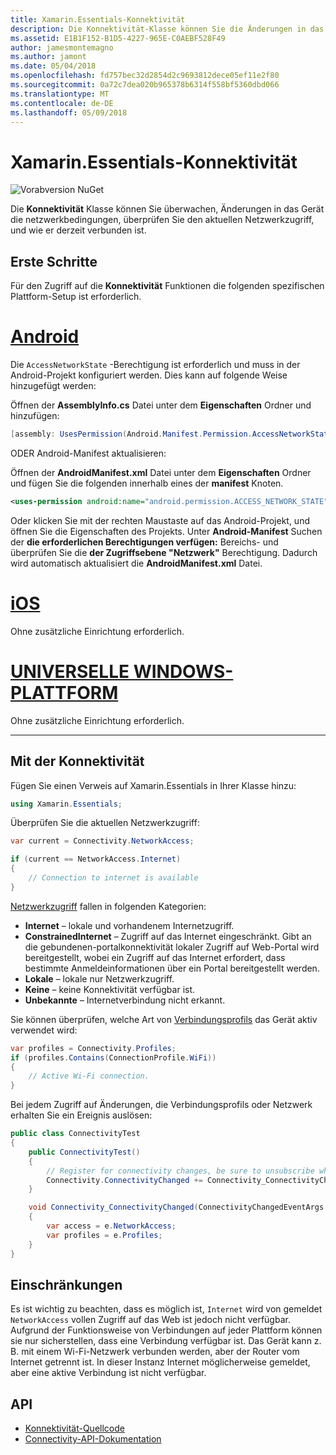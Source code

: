 ```yaml
---
title: Xamarin.Essentials-Konnektivität
description: Die Konnektivität-Klasse können Sie die Änderungen in das Gerät die netzwerkbedingungen überwachen, überprüfen Sie den aktuellen Netzwerkzugriff und wie er derzeit verbunden ist.
ms.assetid: E1B1F152-B1D5-4227-965E-C0AEBF528F49
author: jamesmontemagno
ms.author: jamont
ms.date: 05/04/2018
ms.openlocfilehash: fd757bec32d2854d2c9693812dece05ef11e2f80
ms.sourcegitcommit: 0a72c7dea020b965378b6314f558bf5360dbd066
ms.translationtype: MT
ms.contentlocale: de-DE
ms.lasthandoff: 05/09/2018
---
```

# <a name="xamarinessentials-connectivity"></a>Xamarin.Essentials-Konnektivität

![Vorabversion NuGet](~/media/shared/pre-release.png)

Die **Konnektivität** Klasse können Sie überwachen, Änderungen in das Gerät die netzwerkbedingungen, überprüfen Sie den aktuellen Netzwerkzugriff, und wie er derzeit verbunden ist.

## <a name="getting-started"></a>Erste Schritte

Für den Zugriff auf die **Konnektivität** Funktionen die folgenden spezifischen Plattform-Setup ist erforderlich.

# <a name="androidtabandroid"></a>[Android](#tab/android)

Die `AccessNetworkState` -Berechtigung ist erforderlich und muss in der Android-Projekt konfiguriert werden. Dies kann auf folgende Weise hinzugefügt werden:

Öffnen der **AssemblyInfo.cs** Datei unter dem **Eigenschaften** Ordner und hinzufügen:

```csharp
[assembly: UsesPermission(Android.Manifest.Permission.AccessNetworkState)]
```

ODER Android-Manifest aktualisieren:

Öffnen der **AndroidManifest.xml** Datei unter dem **Eigenschaften** Ordner und fügen Sie die folgenden innerhalb eines der **manifest** Knoten.

```xml
<uses-permission android:name="android.permission.ACCESS_NETWORK_STATE" />
```

Oder klicken Sie mit der rechten Maustaste auf das Android-Projekt, und öffnen Sie die Eigenschaften des Projekts. Unter **Android-Manifest** Suchen der **die erforderlichen Berechtigungen verfügen:** Bereichs- und überprüfen Sie die **der Zugriffsebene "Netzwerk"** Berechtigung. Dadurch wird automatisch aktualisiert die **AndroidManifest.xml** Datei.

# <a name="iostabios"></a>[iOS](#tab/ios)

Ohne zusätzliche Einrichtung erforderlich.

# <a name="uwptabuwp"></a>[UNIVERSELLE WINDOWS-PLATTFORM](#tab/uwp)

Ohne zusätzliche Einrichtung erforderlich.

-----

## <a name="using-connectivity"></a>Mit der Konnektivität

Fügen Sie einen Verweis auf Xamarin.Essentials in Ihrer Klasse hinzu:

```csharp
using Xamarin.Essentials;
```

Überprüfen Sie die aktuellen Netzwerkzugriff:

```csharp
var current = Connectivity.NetworkAccess;

if (current == NetworkAccess.Internet)
{
    // Connection to internet is available
}
```

[Netzwerkzugriff](xref:Xamarin.Essentials.NetworkAccess) fallen in folgenden Kategorien:

* **Internet** – lokale und vorhandenem Internetzugriff.
* **ConstrainedInternet** – Zugriff auf das Internet eingeschränkt. Gibt an die gebundenen-portalkonnektivität lokaler Zugriff auf Web-Portal wird bereitgestellt, wobei ein Zugriff auf das Internet erfordert, dass bestimmte Anmeldeinformationen über ein Portal bereitgestellt werden.
* **Lokale** – lokale nur Netzwerkzugriff.
* **Keine** – keine Konnektivität verfügbar ist.
* **Unbekannte** – Internetverbindung nicht erkannt.

Sie können überprüfen, welche Art von [Verbindungsprofils](xref:Xamarin.Essentials.ConnectionProfile) das Gerät aktiv verwendet wird:

```csharp
var profiles = Connectivity.Profiles;
if (profiles.Contains(ConnectionProfile.WiFi))
{
    // Active Wi-Fi connection.
}
```

Bei jedem Zugriff auf Änderungen, die Verbindungsprofils oder Netzwerk erhalten Sie ein Ereignis auslösen:

```csharp
public class ConnectivityTest
{
    public ConnectivityTest()
    {
        // Register for connectivity changes, be sure to unsubscribe when finished
        Connectivity.ConnectivityChanged += Connectivity_ConnectivityChanged;
    }

    void Connectivity_ConnectivityChanged(ConnectivityChangedEventArgs  e)
    {
        var access = e.NetworkAccess;
        var profiles = e.Profiles;
    }
}
```

## <a name="limitations"></a>Einschränkungen

Es ist wichtig zu beachten, dass es möglich ist, `Internet` wird von gemeldet `NetworkAccess` vollen Zugriff auf das Web ist jedoch nicht verfügbar. Aufgrund der Funktionsweise von Verbindungen auf jeder Plattform können sie nur sicherstellen, dass eine Verbindung verfügbar ist. Das Gerät kann z. B. mit einem Wi-Fi-Netzwerk verbunden werden, aber der Router vom Internet getrennt ist. In dieser Instanz Internet möglicherweise gemeldet, aber eine aktive Verbindung ist nicht verfügbar.

## <a name="api"></a>API

* [Konnektivität-Quellcode](https://github.com/xamarin/Essentials/tree/master/Essentials/Connectivity)
* [Connectivity-API-Dokumentation](xref:Xamarin.Essentials.Connectivity)
